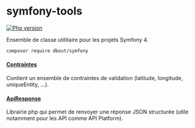 # symfony-tools

[![Php version](https://img.shields.io/badge/Symfony-4-red.svg)](https://symfony.com/4)

Ensemble de classe utilitaire pour les projets Symfony 4.

```bash
composer require dbout/symfony
```

#### [Contraintes](doc/constraints.md)

Contient un ensemble de contraintes de validation (latitude, longitude, uniqueEntity, ...).

#### [ApiResponse](doc/api-response.md)

Librairie php qui permet de renvoyer une réponse JSON structurée (utile notamment pour les API comme API Platform).